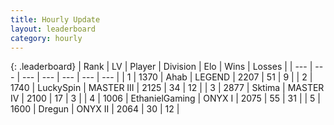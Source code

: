 ```yaml
---
title: Hourly Update
layout: leaderboard
category: hourly
---
```


{: .leaderboard}
| Rank | LV | Player | Division | Elo | Wins | Losses |
| --- | --- | --- | --- | --- | --- | --- |
| <span data-change="0">1</span> | 1370 | <span title="ID: 402846">Ahab</span> | LEGEND | <span data-change="0">2207</span> | <span data-change="0">51</span> | <span data-change="0">9</span> |
| <span data-change="0">2</span> | 1740 | <span title="ID: 498412">LuckySpin</span> | MASTER III | <span data-change="0">2125</span> | <span data-change="0">34</span> | <span data-change="0">12</span> |
| <span data-change="0">3</span> | 2877 | <span title="ID: 353063">Sktima</span> | MASTER IV | <span data-change="0">2100</span> | <span data-change="0">17</span> | <span data-change="0">3</span> |
| <span data-change="0">4</span> | 1006 | <span title="ID: 719356">EthanielGaming</span> | ONYX I | <span data-change="0">2075</span> | <span data-change="0">55</span> | <span data-change="0">31</span> |
| <span data-change="5">5</span> | 1600 | <span title="ID: 337810">Dregun</span> | ONYX II | <span data-change="32">2064</span> | <span data-change="4">30</span> | <span data-change="0">12</span> |